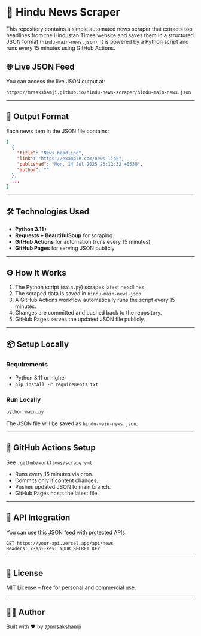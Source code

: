 # 📰 Hindu News Scraper

This repository contains a simple automated news scraper that extracts top headlines from the Hindustan Times website and saves them in a structured JSON format (`hindu-main-news.json`). It is powered by a Python script and runs every 15 minutes using GitHub Actions.

## 🌐 Live JSON Feed

You can access the live JSON output at:

```
https://mrsakshamji.github.io/hindu-news-scraper/hindu-main-news.json
```

---

## 📁 Output Format

Each news item in the JSON file contains:

```json
[
  {
    "title": "News headline",
    "link": "https://example.com/news-link",
    "published": "Mon, 14 Jul 2025 23:12:32 +0530",
    "author": ""
  },
  ...
]
```

---

## 🛠️ Technologies Used

- **Python 3.11+**
- **Requests + BeautifulSoup** for scraping
- **GitHub Actions** for automation (runs every 15 minutes)
- **GitHub Pages** for serving JSON publicly

---

## ⚙️ How It Works

1. The Python script (`main.py`) scrapes latest headlines.
2. The scraped data is saved in `hindu-main-news.json`.
3. A GitHub Actions workflow automatically runs the script every 15 minutes.
4. Changes are committed and pushed back to the repository.
5. GitHub Pages serves the updated JSON file publicly.

---

## 📦 Setup Locally

### Requirements

- Python 3.11 or higher
- `pip install -r requirements.txt`

### Run Locally

```bash
python main.py
```

The JSON file will be saved as `hindu-main-news.json`.

---

## 🤖 GitHub Actions Setup

See `.github/workflows/scrape.yml`:

- Runs every 15 minutes via cron.
- Commits only if content changes.
- Pushes updated JSON to main branch.
- GitHub Pages hosts the latest file.

---

## 🔐 API Integration

You can use this JSON feed with protected APIs:

```bash
GET https://your-api.vercel.app/api/news
Headers: x-api-key: YOUR_SECRET_KEY
```

---

## 📄 License

MIT License – free for personal and commercial use.

---

## 🙋‍♂️ Author

Built with ❤️ by [@mrsakshamji](https://github.com/mrsakshamji)
